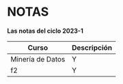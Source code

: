 # NOTAS

**Las notas del ciclo 2023-1**

|  Curso      |    Descripción       |
| ------------- |-------------  |
|    Minería de Datos    |    Y          |
|    f2    |    Y          |
